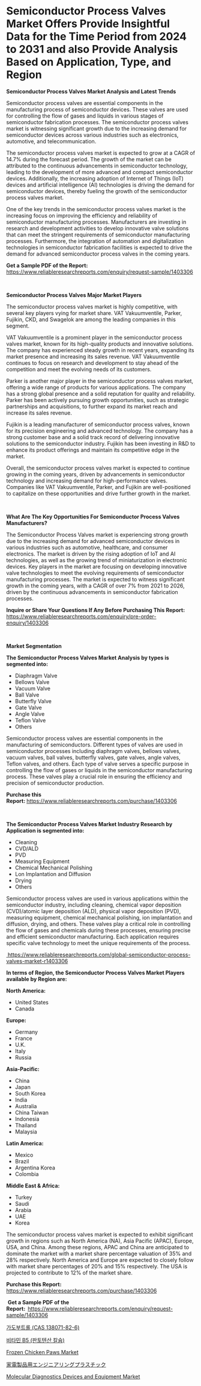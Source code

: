 <p><h1>Semiconductor Process Valves Market Offers Provide Insightful Data for the Time Period from 2024 to 2031 and also Provide Analysis Based on Application, Type, and Region</h1></p><p><strong>Semiconductor Process Valves Market Analysis and Latest Trends</strong></p>
<p><p>Semiconductor process valves are essential components in the manufacturing process of semiconductor devices. These valves are used for controlling the flow of gases and liquids in various stages of semiconductor fabrication processes. The semiconductor process valves market is witnessing significant growth due to the increasing demand for semiconductor devices across various industries such as electronics, automotive, and telecommunication.</p><p>The semiconductor process valves market is expected to grow at a CAGR of 14.7% during the forecast period. The growth of the market can be attributed to the continuous advancements in semiconductor technology, leading to the development of more advanced and compact semiconductor devices. Additionally, the increasing adoption of Internet of Things (IoT) devices and artificial intelligence (AI) technologies is driving the demand for semiconductor devices, thereby fueling the growth of the semiconductor process valves market.</p><p>One of the key trends in the semiconductor process valves market is the increasing focus on improving the efficiency and reliability of semiconductor manufacturing processes. Manufacturers are investing in research and development activities to develop innovative valve solutions that can meet the stringent requirements of semiconductor manufacturing processes. Furthermore, the integration of automation and digitalization technologies in semiconductor fabrication facilities is expected to drive the demand for advanced semiconductor process valves in the coming years.</p></p>
<p><strong>Get a Sample PDF of the Report:&nbsp;</strong> <a href="https://www.reliableresearchreports.com/enquiry/request-sample/1403306">https://www.reliableresearchreports.com/enquiry/request-sample/1403306</a></p>
<p>&nbsp;</p>
<p><strong>Semiconductor Process Valves Major Market Players</strong></p>
<p><p>The semiconductor process valves market is highly competitive, with several key players vying for market share. VAT Vakuumventile, Parker, Fujikin, CKD, and Swagelok are among the leading companies in this segment.</p><p>VAT Vakuumventile is a prominent player in the semiconductor process valves market, known for its high-quality products and innovative solutions. The company has experienced steady growth in recent years, expanding its market presence and increasing its sales revenue. VAT Vakuumventile continues to focus on research and development to stay ahead of the competition and meet the evolving needs of its customers.</p><p>Parker is another major player in the semiconductor process valves market, offering a wide range of products for various applications. The company has a strong global presence and a solid reputation for quality and reliability. Parker has been actively pursuing growth opportunities, such as strategic partnerships and acquisitions, to further expand its market reach and increase its sales revenue.</p><p>Fujikin is a leading manufacturer of semiconductor process valves, known for its precision engineering and advanced technology. The company has a strong customer base and a solid track record of delivering innovative solutions to the semiconductor industry. Fujikin has been investing in R&D to enhance its product offerings and maintain its competitive edge in the market.</p><p>Overall, the semiconductor process valves market is expected to continue growing in the coming years, driven by advancements in semiconductor technology and increasing demand for high-performance valves. Companies like VAT Vakuumventile, Parker, and Fujikin are well-positioned to capitalize on these opportunities and drive further growth in the market.</p></p>
<p>&nbsp;</p>
<p><strong>What Are The Key Opportunities For Semiconductor Process Valves Manufacturers?</strong></p>
<p><p>The Semiconductor Process Valves market is experiencing strong growth due to the increasing demand for advanced semiconductor devices in various industries such as automotive, healthcare, and consumer electronics. The market is driven by the rising adoption of IoT and AI technologies, as well as the growing trend of miniaturization in electronic devices. Key players in the market are focusing on developing innovative valve technologies to meet the evolving requirements of semiconductor manufacturing processes. The market is expected to witness significant growth in the coming years, with a CAGR of over 7% from 2021 to 2026, driven by the continuous advancements in semiconductor fabrication processes.</p></p>
<p><strong>Inquire or Share Your Questions If Any Before Purchasing This Report:</strong> <a href="https://www.reliableresearchreports.com/enquiry/pre-order-enquiry/1403306">https://www.reliableresearchreports.com/enquiry/pre-order-enquiry/1403306</a></p>
<p>&nbsp;</p>
<p><strong>Market Segmentation</strong></p>
<p><strong>The Semiconductor Process Valves Market Analysis by types is segmented into:</strong></p>
<p><ul><li>Diaphragm Valve</li><li>Bellows Valve</li><li>Vacuum Valve</li><li>Ball Valve</li><li>Butterfly Valve</li><li>Gate Valve</li><li>Angle Valve</li><li>Teflon Valve</li><li>Others</li></ul></p>
<p><p>Semiconductor process valves are essential components in the manufacturing of semiconductors. Different types of valves are used in semiconductor processes including diaphragm valves, bellows valves, vacuum valves, ball valves, butterfly valves, gate valves, angle valves, Teflon valves, and others. Each type of valve serves a specific purpose in controlling the flow of gases or liquids in the semiconductor manufacturing process. These valves play a crucial role in ensuring the efficiency and precision of semiconductor production.</p></p>
<p><strong>Purchase this Report:&nbsp;</strong><a href="https://www.reliableresearchreports.com/purchase/1403306">https://www.reliableresearchreports.com/purchase/1403306</a></p>
<p>&nbsp;</p>
<p><strong>The Semiconductor Process Valves Market Industry Research by Application is segmented into:</strong></p>
<p><ul><li>Cleaning</li><li>CVD/ALD</li><li>PVD</li><li>Measuring Equipment</li><li>Chemical Mechanical Polishing</li><li>Lon Implantation and Diffusion</li><li>Drying</li><li>Others</li></ul></p>
<p><p>Semiconductor process valves are used in various applications within the semiconductor industry, including cleaning, chemical vapor deposition (CVD)/atomic layer deposition (ALD), physical vapor deposition (PVD), measuring equipment, chemical mechanical polishing, ion implantation and diffusion, drying, and others. These valves play a critical role in controlling the flow of gases and chemicals during these processes, ensuring precise and efficient semiconductor manufacturing. Each application requires specific valve technology to meet the unique requirements of the process.</p></p>
<p><a href="https://www.reliableresearchreports.com/global-semiconductor-process-valves-market-r1403306">&nbsp;https://www.reliableresearchreports.com/global-semiconductor-process-valves-market-r1403306</a></p>
<p><strong>In terms of Region, the Semiconductor Process Valves Market Players available by Region are:</strong></p>
<p>
    <p> <strong> North America: </strong>
        <ul>
            <li>United States</li>
            <li>Canada</li>
        </ul>
        </p> 
    <p> <strong> Europe: </strong>
        <ul>
            <li>Germany</li>
            <li>France</li>
            <li>U.K.</li>
            <li>Italy</li>
            <li>Russia</li>
        </ul>
        </p> 
    <p> <strong> Asia-Pacific: </strong>
        <ul>
            <li>China</li>
            <li>Japan</li>
            <li>South Korea</li>
            <li>India</li>
            <li>Australia</li>
            <li>China Taiwan</li>
            <li>Indonesia</li>
            <li>Thailand</li>
            <li>Malaysia</li>
        </ul>
        </p> 
    <p> <strong> Latin America: </strong>
        <ul>
            <li>Mexico</li>
            <li>Brazil</li>
            <li>Argentina Korea</li>
            <li>Colombia</li>
        </ul>
        </p> 
    <p> <strong> Middle East & Africa: </strong>
        <ul>
            <li>Turkey</li>
            <li>Saudi</li>
            <li>Arabia</li>
            <li>UAE</li>
            <li>Korea</li>
        </ul>
    </p>
    </p>
<p><p>The semiconductor process valves market is expected to exhibit significant growth in regions such as North America (NA), Asia Pacific (APAC), Europe, USA, and China. Among these regions, APAC and China are anticipated to dominate the market with a market share percentage valuation of 35% and 28% respectively. North America and Europe are expected to closely follow with market share percentages of 20% and 15% respectively. The USA is projected to contribute to 12% of the market share.</p></p>
<p><strong>Purchase this Report: </strong><a href="https://www.reliableresearchreports.com/purchase/1403306">https://www.reliableresearchreports.com/purchase/1403306</a></p>
<p>&nbsp;<strong>Get a Sample PDF of the Report:&nbsp;&nbsp;</strong><a href="https://www.reliableresearchreports.com/enquiry/request-sample/1403306">https://www.reliableresearchreports.com/enquiry/request-sample/1403306</a></p>
<p><strong></strong></p>
<p><p><a href="https://github.com/akzkkws047661437/Market-Research-Report-List-2/blob/main/9608787107946.md">가도부트롤 (CAS 138071-82-6)</a></p><p><a href="https://github.com/vsckjg50460/Market-Research-Report-List-2/blob/main/4869657107947.md">비타민 B5 (판토텐산 칼슘)</a></p><p><a href="https://issuu.com/reportprime-2/docs/frozen-chicken-paws-market-size-2030.pptx">Frozen Chicken Paws Market</a></p><p><a href="https://github.com/AylinBeier/Market-Research-Report-List-1/blob/main/2847146114298.md">家電製品用エンジニアリングプラスチック</a></p><p><a href="https://github.com/beatblasta/Market-Research-Report-List-3/blob/main/molecular-diagnostics-devices-and-equipment-market.md">Molecular Diagnostics Devices and Equipment Market</a></p></p>